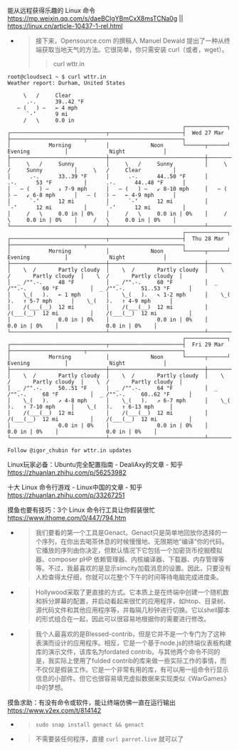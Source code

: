 

能从远程获得乐趣的 Linux 命令 https://mp.weixin.qq.com/s/daeBClgYBmCxX8msTCNa0g || https://linux.cn/article-10437-1-rel.html
- > 接下来，Opensource.com 的撰稿人 Manuel Dewald 提出了一种从终端获取当地天气的方法。它很简单，你只需安装 curl（或者，wget）。
  >> curl wttr.in
```
root@cloudsec1 ~ $ curl wttr.in
Weather report: Durham, United States

     \   /     Clear
      .-.      39..42 °F
   ― (   ) ―   ← 4 mph
      `-’      9 mi
     /   \     0.0 in
                                                       ┌─────────────┐
┌──────────────────────────────┬───────────────────────┤  Wed 27 Mar ├───────────────────────┬──────────────────────────────┐
│            Morning           │             Noon      └──────┬──────┘     Evening           │             Night            │
├──────────────────────────────┼──────────────────────────────┼──────────────────────────────┼──────────────────────────────┤
│     \   /     Sunny          │     \   /     Sunny          │     \   /     Sunny          │     \   /     Clear          │
│      .-.      33..39 °F      │      .-.      44..50 °F      │      .-.      53 °F          │      .-.      44..48 °F      │
│   ― (   ) ―   ↓ 7-9 mph      │   ― (   ) ―   ↙ 8-10 mph     │   ― (   ) ―   ↙ 6-8 mph      │   ― (   ) ―   ← 4-9 mph      │
│      `-’      12 mi          │      `-’      12 mi          │      `-’      12 mi          │      `-’      12 mi          │
│     /   \     0.0 in | 0%    │     /   \     0.0 in | 0%    │     /   \     0.0 in | 0%    │     /   \     0.0 in | 0%    │
└──────────────────────────────┴──────────────────────────────┴──────────────────────────────┴──────────────────────────────┘
                                                       ┌─────────────┐
┌──────────────────────────────┬───────────────────────┤  Thu 28 Mar ├───────────────────────┬──────────────────────────────┐
│            Morning           │             Noon      └──────┬──────┘     Evening           │             Night            │
├──────────────────────────────┼──────────────────────────────┼──────────────────────────────┼──────────────────────────────┤
│    \  /       Partly cloudy  │    \  /       Partly cloudy  │    \  /       Partly cloudy  │    \  /       Partly cloudy  │
│  _ /"".-.     48 °F          │  _ /"".-.     60 °F          │  _ /"".-.     60 °F          │  _ /"".-.     51..53 °F      │
│    \_(   ).   ← 1 mph        │    \_(   ).   ↖ 1-2 mph      │    \_(   ).   ↑ 5-7 mph      │    \_(   ).   ↑ 4-9 mph      │
│    /(___(__)  12 mi          │    /(___(__)  12 mi          │    /(___(__)  12 mi          │    /(___(__)  12 mi          │
│               0.0 in | 0%    │               0.0 in | 0%    │               0.0 in | 0%    │               0.0 in | 0%    │
└──────────────────────────────┴──────────────────────────────┴──────────────────────────────┴──────────────────────────────┘
                                                       ┌─────────────┐
┌──────────────────────────────┬───────────────────────┤  Fri 29 Mar ├───────────────────────┬──────────────────────────────┐
│            Morning           │             Noon      └──────┬──────┘     Evening           │             Night            │
├──────────────────────────────┼──────────────────────────────┼──────────────────────────────┼──────────────────────────────┤
│    \  /       Partly cloudy  │    \  /       Partly cloudy  │    \  /       Partly cloudy  │    \  /       Partly cloudy  │
│  _ /"".-.     50..51 °F      │  _ /"".-.     64 °F          │  _ /"".-.     68 °F          │  _ /"".-.     60..62 °F      │
│    \_(   ).   ↗ 4-8 mph      │    \_(   ).   ↗ 6-7 mph      │    \_(   ).   ↑ 7-10 mph     │    \_(   ).   ↑ 6-13 mph     │
│    /(___(__)  12 mi          │    /(___(__)  12 mi          │    /(___(__)  12 mi          │    /(___(__)  12 mi          │
│               0.0 in | 0%    │               0.0 in | 0%    │               0.0 in | 0%    │               0.0 in | 0%    │
└──────────────────────────────┴──────────────────────────────┴──────────────────────────────┴──────────────────────────────┘

Follow @igor_chubin for wttr.in updates
```

Linux玩家必备：Ubuntu完全配置指南 - DealiAxy的文章 - 知乎 https://zhuanlan.zhihu.com/p/56253982

十大 Linux 命令行游戏 - Linux中国的文章 - 知乎 https://zhuanlan.zhihu.com/p/33267251

摸鱼也要有技巧：3个 Linux 命令行工具让你假装很忙 https://www.ithome.com/0/447/794.htm
- > 我们要看的第一个工具是Genact。Genact只是简单地回放你选择的一个序列，在你出去喝茶休息的时候慢慢地、无限期地“编译”你的代码。它播放的序列由你决定，但默认情况下它包括一个加密货币挖掘模拟器、composer pHP 依赖管理器、内核编译器、下载器、内存管理等等。不过，我最喜欢的是显示simcity加载消息的设置。因此，只要没有人检查得太仔细，你就可以花整个下午的时间等待电脑完成进度条。
- > Hollywood采取了更直接的方式。它本质上是在终端中创建一个随机数和拆分屏幕的配置，并启动看起来很忙的应用程序，如htop、目录树、源代码文件和其他应用程序等，并每隔几秒钟进行切换。它以shell脚本的形式组合在一起，因此可以很容易地根据你的需要进行修改。
- > 我个人最喜欢的是Blessed-contrib，但是它并不是一个专门为了这种表演而设计的应用程序。相反，它是一个基于node.js的终端仪表板构建库的演示文件，该库名为fordated contrib。与其他两个命令不同的是，我实际上使用了fulded contrib的库来做一些实际工作的事情，而不仅仅是假装工作。它是一个非常有用的库，有可以用一组命令行显示信息的小部件。但它也很容易填充虚拟数据来实现类似《WarGames》中的梦想。

摸鱼求助：有没有命令或软件，能让终端仿佛一直在运行输出 https://www.v2ex.com/t/814142
- > `sudo snap install genact && genact`
- > 不需要装任何程序，直接 `curl parrot.live` 就可以了
